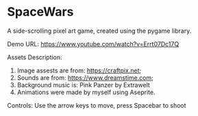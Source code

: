 # SpaceWars
A side-scrolling pixel art game, created using the pygame library.

Demo URL: https://www.youtube.com/watch?v=Errt07Dc17Q

Assets Description:
  1. Image assests are from: https://craftpix.net;
  2. Sounds are from: https://www.dreamstime.com;
  3. Background music is: Pink Panzer by Extrawelt
  4. Animations were made by myself using Aseprite.

Controls:
  Use the arrow keys to move, press Spacebar to shoot
